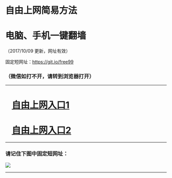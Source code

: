 ﻿# 自由上网简易方法

# 电脑、手机一键翻墙

（2017/10/09 更新，网址有效）

固定短网址：https://git.io/free99

### （微信如打不开，请转到浏览器打开）


***





# &nbsp;&nbsp; <a href="http://ft540830106.fwq-tz-1001.info/fwqtz01.html?t=100900129162 " target="_blank">自由上网入口1</a>
# &nbsp;&nbsp; <a href="http://ft2469111427.fwq-tz-1002.info/fwqtz02.html?t=100900110984 " target="_blank">自由上网入口2</a>
***

### 请记住下图中固定短网址：

<img src="https://s3-us-west-2.amazonaws.com/fwq-1001/yjfq-20170905okok.png" /> 


***

